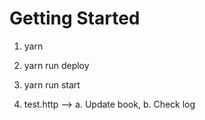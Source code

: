 # Getting Started

1. yarn

2. yarn run deploy

3. yarn run start

4. test.http -->
   a. Update book, 
   b. Check log
